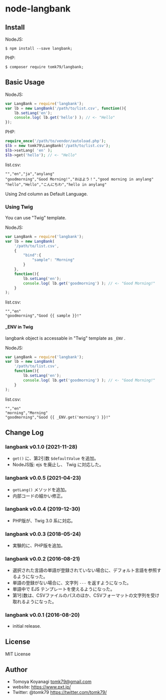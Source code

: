 # node-langbank

## Install

NodeJS:

```
$ npm install --save langbank;
```

PHP:

```
$ composer require tomk79/langbank;
```


## Basic Usage

NodeJS:

```js
var LangBank = require('langbank');
var lb = new LangBank('/path/to/list.csv', function(){
	lb.setLang('en');
	console.log( lb.get('hello') ); // <- "Hello"
});
```

PHP:

```php
require_once('/path/to/vendor/autoload.php');
$lb = new tomk79\LangBank('/path/to/list.csv');
$lb->setLang( 'en' );
$lb->get('hello'); // <- "Hello"
```

list.csv:

```csv
"","en","ja","anylang"
"goodmorning","Good Morning!","おはよう！","good morning in anylang"
"hello","Hello","こんにちわ","hello in anylang"
```

Using 2nd column as Default Language.


### Using Twig

You can use "Twig" template.

NodeJS:

```js
var LangBank = require('langbank');
var lb = new LangBank(
	'/path/to/list.csv',
	{
		"bind":{
			"sample": "Morning"
		}
	},
	function(){
		lb.setLang('en');
		console.log( lb.get('goodmorning') ); // <- "Good Morning!"
	}
);
```

list.csv:

```csv
"","en"
"goodmorning","Good {{ sample }}!"
```

#### \_ENV in Twig


langbank object is accessable in "Twig" template as `_ENV` .

NodeJS:

```js
var LangBank = require('langbank');
var lb = new LangBank(
	'/path/to/list.csv',
	function(){
		lb.setLang('en');
		console.log( lb.get('goodmorning') ); // <- "Good Morning!"
	}
);
```

list.csv:

```csv
"","en"
"morning","Morning"
"goodmorning","Good {{ _ENV.get('morning') }}!"
```


## Change Log

### langbank v0.1.0 (2021-11-28)

- `get()` に、第2引数 `$defaultValue` を追加。
- NodeJS版: ejs を廃止し、 Twig に対応した。

### langbank v0.0.5 (2021-04-23)

- `getLang()` メソッドを追加。
- 内部コードの細かい修正。

### langbank v0.0.4 (2019-12-30)

- PHP版が、Twig 3.0 系に対応。

### langbank v0.0.3 (2018-05-24)

- 実験的に、PHP版を追加。

### langbank v0.0.2 (2016-08-21)

- 選択された言語の単語が登録されていない場合に、デフォルト言語を参照するようになった。
- 単語の登録がない場合に、文字列 `---` を返すようになった。
- 単語中で EJS テンプレートを使えるようになった。
- 第1引数は、CSVファイルのパスのほか、CSVフォーマットの文字列を受け取れるようになった。

### langbank v0.0.1 (2016-08-20)

- initial release.

## License

MIT License


## Author

- Tomoya Koyanagi <tomk79@gmail.com>
- website: <https://www.pxt.jp/>
- Twitter: @tomk79 <https://twitter.com/tomk79/>
